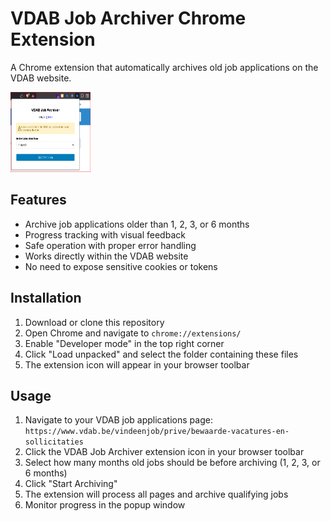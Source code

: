# VDAB Job Archiver Chrome Extension

A Chrome extension that automatically archives old job applications on the VDAB website.

<img src="vdab-archive-jobs.png" alt="VDAB Job Archiver Icon" width="128" height="128">

## Features

- Archive job applications older than 1, 2, 3, or 6 months
- Progress tracking with visual feedback
- Safe operation with proper error handling
- Works directly within the VDAB website
- No need to expose sensitive cookies or tokens

## Installation

1. Download or clone this repository
2. Open Chrome and navigate to `chrome://extensions/`
3. Enable "Developer mode" in the top right corner
4. Click "Load unpacked" and select the folder containing these files
5. The extension icon will appear in your browser toolbar

## Usage

1. Navigate to your VDAB job applications page: `https://www.vdab.be/vindeenjob/prive/bewaarde-vacatures-en-sollicitaties`
2. Click the VDAB Job Archiver extension icon in your browser toolbar
3. Select how many months old jobs should be before archiving (1, 2, 3, or 6 months)
4. Click "Start Archiving"
5. The extension will process all pages and archive qualifying jobs
6. Monitor progress in the popup window
